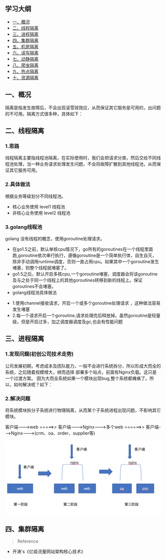 ## 学习大纲
* [一、概况](#1)
* [二、线程隔离](#2)
* [三、进程隔离](#3)
* [四、集群隔离](#4)
* [五、机房隔离](#5)
* [六、读写隔离](#6)
* [七、动静隔离](#7)
* [八、爬虫隔离](#8)
* [九、热点隔离](#9)
* [十、资源隔离](#10)

## <span id="1">一、概况</span>
隔离是指发生故障后，不会出现滚雪球效应，从而保证其它服务是可用的，出问题的不可用。隔离方式很多种，具体如下：

## <span id="2">二、线程隔离</span>
### 1.思路
线程隔离主要指线程池隔离，在实际使用时，我们会把请求分类，然后交给不同线程池处理，当一种业务请求处理发生问题，不会将故障扩散到其他线程池，从而保证其它服务可用。
### 2.具体做法
根据业务等级划分不同线程池。
* 核心业务使用 level1 线程池
* 非核心业务使用 level2 线程池
### 3.golang线程池
  golang 没有线程的概念，使用goroutine处理请求。
  * 在go1.5之前，默认单核cpu情况下，go所有的goroutines在一个线程里面跑,goroutine依次串行执行，遵循goroutine是一个简单执行体，自生自灭，除非手动调用runtime调度，否则一直占用cpu。如果其中一个goroutine发生堵塞，则整个线程就堵塞了。
  * go1.5之后，默认开启多核cpu,一个goroutine堵塞，调度器会将该goroutine及与之处于同一个线程上的其他goroutines转移到新的线程上。保证goroutines不会堵塞。
  * golang线程池具体做法
   - 1.使用channel接收请求，开启一个或多个goroutine处理请求 ，这种做法容易发生堵塞
   - 2.每一个请求开启一个goroutine,请求处理完后释放掉。虽然goroutine是轻量级，但是开启过多，加之调度器调度及gc,也会有性能问题
  
## <span id="3">三、进程隔离</span>
 ### 1.发现问题(初创公司技术走势)
公司发展初期，考虑成本及团队能力，一般不会进行系统拆分，所以形成大而全的系统，之后随着规模增大，继而选择 部署多个站点，前面有Nginx负载。这只是一个过渡方案。
因为大而全系统如果一个模块出现bug,整个系统都瘫痪了。所以，如何解决呢？如下：
### 2.解决问题
 将系统模块拆分子系统进行物理隔离，从而某个子系统进程出现问题，不影响其它模块。
 
 客户端--->web =====>> 客户端--->Nginx--->多个web ======>> 客户端--->Nginx--->(crm、oa、order、supplier等)
 
 ![dev-tech](https://github.com/kgtom/back-end/blob/master/pic/dev-tech.png)
 
 ## <span id="4">四、集群隔离</span>
 

>Reference

* 开涛's《亿级流量网站架构核心技术》
